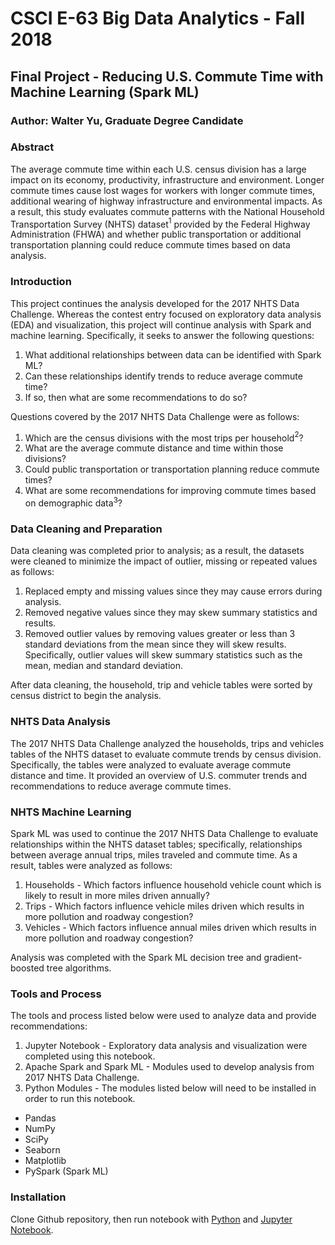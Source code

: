 # CSCI E-63 Big Data Analytics - Fall 2018

## Final Project - Reducing U.S. Commute Time with Machine Learning (Spark ML)

### Author: Walter Yu, Graduate Degree Candidate

### Abstract

The average commute time within each U.S. census division has a large impact on its economy, productivity, infrastructure and environment. Longer commute times cause lost wages for workers with longer commute times, additional wearing of highway infrastructure and environmental impacts. As a result, this study evaluates commute patterns with the National Household Transportation Survey (NHTS) dataset$^{1}$ provided by the Federal Highway Administration (FHWA) and whether public transportation or additional transportation planning could reduce commute times based on data analysis.

### Introduction

This project continues the analysis developed for the 2017 NHTS Data Challenge. Whereas the contest entry focused on exploratory data analysis (EDA) and visualization, this project will continue analysis with Spark and machine learning. Specifically, it seeks to answer the following questions:

1. What additional relationships between data can be identified with Spark ML?
2. Can these relationships identify trends to reduce average commute time?
3. If so, then what are some recommendations to do so?

Questions covered by the 2017 NHTS Data Challenge were as follows:

1. Which are the census divisions with the most trips per household$^{2}$?
2. What are the average commute distance and time within those divisions?
3. Could public transportation or transportation planning reduce commute times?
4. What are some recommendations for improving commute times based on demographic data$^{3}$?

### Data Cleaning and Preparation

Data cleaning was completed prior to analysis; as a result, the datasets were cleaned to minimize the impact of outlier, missing or repeated values as follows:

1. Replaced empty and missing values since they may cause errors during analysis.
2. Removed negative values since they may skew summary statistics and results.
3. Removed outlier values by removing values greater or less than 3 standard deviations from the mean since they will skew results. Specifically, outlier values will skew summary statistics such as the mean, median and standard deviation.

After data cleaning, the household, trip and vehicle tables were sorted by census district to begin the analysis.

### NHTS Data Analysis

The 2017 NHTS Data Challenge analyzed the households, trips and vehicles tables of the NHTS dataset to evaluate commute trends by census division. Specifically, the tables were analyzed to evaluate average commute distance and time. It provided an overview of U.S. commuter trends and recommendations to reduce average commute times.

### NHTS Machine Learning

Spark ML was used to continue the 2017 NHTS Data Challenge to evaluate relationships within the NHTS dataset tables; specifically, relationships between average annual trips, miles traveled and commute time. As a result, tables were analyzed as follows:

1. Households - Which factors influence household vehicle count which is likely to result in more miles driven annually?
2. Trips - Which factors influence vehicle miles driven which results in more pollution and roadway congestion?
3. Vehicles - Which factors influence annual miles driven which results in more pollution and roadway congestion?

Analysis was completed with the Spark ML decision tree and gradient-boosted tree algorithms.

### Tools and Process

The tools and process listed below were used to analyze data and provide recommendations:

1. Jupyter Notebook - Exploratory data analysis and visualization were completed using this notebook.
2. Apache Spark and Spark ML - Modules used to develop analysis from 2017 NHTS Data Challenge.
3. Python Modules - The modules listed below will need to be installed in order to run this notebook.

  * Pandas
  * NumPy
  * SciPy
  * Seaborn
  * Matplotlib
  * PySpark (Spark ML)

### Installation
Clone Github repository, then run notebook with [Python](https://www.python.org/) and [Jupyter Notebook](https://jupyter.org/).
